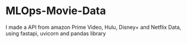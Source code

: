 # MLOps-Movie-Data
I made a API from amazon Prime Video, Hulu, Disney+ and Netflix Data, using fastapi, uvicorn and pandas library
